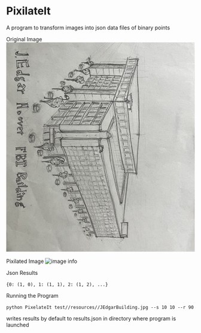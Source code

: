 
# PixilateIt 
A program to transform images into json data files of binary points

Original Image
![image info](./test/resources/JEdgarBuilding.jpg)

Pixilated Image
![image info](.test/resources/pixalated_image.png)

Json Results 
```
{0: (1, 0), 1: (1, 1), 2: (1, 2), ...}
```

Running the Program
```shell
python PixelateIt test//resources//JEdgarBuilding.jpg --s 10 10 --r 90
```
writes results by default to results.json in directory where program is launched 


